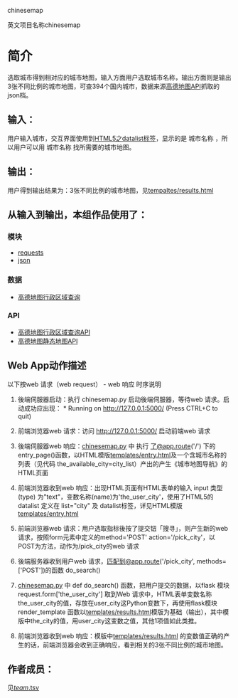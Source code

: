 chinesemap

英文项目名称chinesemap
		
# 简介 
选取城市得到相对应的城市地图，输入方面用户选取城市名称，输出方面则是输出3张不同比例的城市地图，可查394个国内城市，数据来源[高德地图API](http://restapi.amap.com/v3/config/district?key=ee83ffb0500bcbbe5929a0d58d012e0e&keywords=中国&subdistrict=2&showbiz=fa)抓取的json档。
		
## 输入：

用户输入城市，交互界面使用到[HTML5之datalist标签](http://www.w3school.com.cn/html5/html5_datalist.asp)，显示的是 城市名称 ，所以用户可以用 城市名称 找所需要的城市地图。

## 输出：

用户得到输出结果为：3张不同比例的城市地图，见[tempaltes/results.html](tempaltes/results.html)

## 从输入到输出，本组作品使用了：
### 模块
* [requests](http://docs.python-requests.org/zh_CN/latest/user/quickstart.html)
* [json](https://docs.python.org/2/library/json.html)

### 数据
* [高德地图行政区域查询](http://restapi.amap.com/v3/config/district?key=ee83ffb0500bcbbe5929a0d58d012e0e&keywords=中国&subdistrict=2&showbiz=fa)

### API
* [高德地图行政区域查询API](http://restapi.amap.com/v3/config/district)
* [高德地图静态地图API](http://restapi.amap.com/v3/staticmap)


## Web App动作描述

以下按web 请求（web request） - web 响应 时序说明

1. 後端伺服器启动：执行 chinesemap.py 启动後端伺服器，等待web 请求。启动成功应出现：  * Running on http://127.0.0.1:5000/ (Press CTRL+C to quit)

2. 前端浏览器web 请求：访问 http://127.0.0.1:5000/ 启动前端web 请求

3. 後端伺服器web 响应：[chinesemap.py](chinesemap.py) 中 执行 了@app.route('/') 下的 entry_page()函数，以HTML模版[templates/entry.html](templates/entry.html)及一个含城市名称的列表（见代码 the_available_city=city_list）产出的产生《城市地图导航》的HTML页面

4. 前端浏览器收到web 响应：出现HTML页面有HTML表单的输入 input 类型(type) 为"text"，变数名称(name)为'the_user_city'，使用了HTML5的datalist 定义在 list="city" 及 datalist标签，详见HTML模版[templates/entry.html](templates/entry.html)

5. 前端浏览器web 请求：用户选取指标後按了提交钮「搜寻」，则产生新的web 请求，按照form元素中定义的method='POST' action='/pick_city'，以POST为方法，动作为/pick_city的web 请求

6. 後端服务器收到用户web 请求，匹配到@app.route('/pick_city', methods=['POST'])的函数 do_search() 

7. [chinesemap.py](chinesemap.py) 中 def do_search() 函数，把用户提交的数据，以flask 模块request.form['the_user_city']	取到Web 请求中，HTML表单变数名称the_user_city的值，存放在user_city这Python变数下，再使用flask模块render_template 函数以[templates/results.html](templates/results.html)模版为基础（输出），其中模版中the_city的值，用user_city这变数之值，其他1项值如此类推。

8. 前端浏览器收到web 响应：模版中[templates/results.html](templates/results.html) 的变数值正确的产生的话，前端浏览器会收到正确响应，看到相关的3张不同比例的城市地图。

## 作者成员：
见[_team_.tsv](_team_/_team_.tsv)

